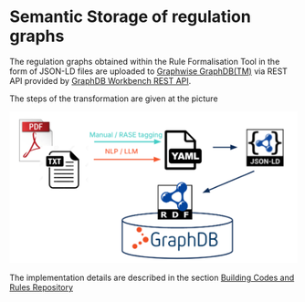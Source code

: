 # Semantic Storage of regulation graphs

The regulation graphs obtained within the Rule Formalisation Tool in the form of JSON-LD files are uploaded to [Graphwise GraphDB(TM)](https://graphwise.ai/components/graphdb/) via REST API provided by [GraphDB Workbench REST API](https://graphdb.ontotext.com/documentation/10.6/using-the-graphdb-rest-api.html). 

The steps of the transformation are given at the picture

![](./ACCORD-Regulations-to-GraphDB.png)

The implementation details are described in the section [Building Codes and Rules Repository](./rr.html)
